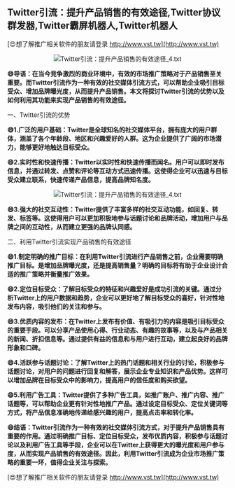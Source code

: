 ## **Twitter引流：提升产品销售的有效途径,Twitter协议群发器,Twitter霸屏机器人,Twitter机器人**

[😍想了解推广相关软件的朋友请登录 http://www.vst.tw](http://www.vst.tw)

 <center><img src="https://vst.tw/MP4/tuiguang/png/6.png" alt="Twitter引流：提升产品销售的有效途径_4.txt"></center>

**😄导语：在当今竞争激烈的商业环境中，有效的市场推广策略对于产品销售至关重要。而Twitter引流作为一种有效的社交媒体引流方式，可以帮助企业吸引目标受众、增加品牌曝光度，从而提升产品销售。本文将探讨Twitter引流的优势以及如何利用其功能来实现产品销售的有效途径。**

一、Twitter引流的优势

**😄1.广泛的用户基础：Twitter是全球知名的社交媒体平台，拥有庞大的用户群体，涵盖了各个年龄段、地区和兴趣爱好的人群。这为企业提供了广阔的市场潜力，能够更好地触达目标受众。**

**😄2.实时性和快速传播：Twitter以实时性和快速传播而闻名。用户可以即时发布信息，并通过转发、点赞和评论等互动方式迅速传播。这使得企业可以迅速与目标受众建立联系，快速传递产品信息，提高品牌知名度。**

 <center><img src="https://vst.tw/MP4/tuiguang/png/0.png" alt="Twitter引流：提升产品销售的有效途径_4.txt"></center>

**😄3.强大的社交互动性：Twitter提供了丰富多样的社交互动功能，如回复、转发、标签等。这使得用户可以更加积极地参与话题讨论和品牌活动，增加用户与品牌之间的互动性，从而建立更强的品牌认同感。**

二、利用Twitter引流实现产品销售的有效途径

**😄1.制定明确的推广目标：在利用Twitter引流进行产品销售之前，企业需要明确推广目标。是增加品牌曝光度，还是提高销售量？明确的目标将有助于企业设计合适的推广策略并衡量推广效果。**

**😄2.定位目标受众：了解目标受众的特征和兴趣爱好是成功引流的关键。通过分析Twitter上的用户数据和趋势，企业可以更好地了解目标受众的喜好，针对性地发布内容，吸引他们的关注和参与。**

**😄3.优质内容的发布：在Twitter上发布有价值、有吸引力的内容是吸引目标受众的重要手段。可以分享产品使用心得、行业动态、有趣的故事等，以及与产品相关的新闻、折扣信息等。通过提供有益的信息和与用户进行互动，建立起良好的品牌形象和口碑。**

**😄4.活跃参与话题讨论：了解Twitter上的热门话题和相关行业的讨论，积极参与话题讨论，对用户的问题进行回复和解答，展示企业专业知识和产品优势。这样可以增加品牌在目标受众中的影响力，提高用户的信任度和购买欲望。**

**😄5.利用广告工具：Twitter提供了多种广告工具，如推广账户、推广内容、推广话题等，可以帮助企业更有针对性地推广产品。通过设定目标受众、定位关键词等方式，将产品信息准确地传递给感兴趣的用户，提高点击率和转化率。**

**😄结语：Twitter引流作为一种有效的社交媒体引流方式，对于提升产品销售具有重要的作用。通过明确推广目标、定位目标受众，发布优质内容，积极参与话题讨论以及利用广告工具等手段，企业可以在Twitter上获得更大的曝光度和用户参与度，从而实现产品销售的有效途径。因此，利用Twitter引流成为企业市场推广策略的重要一环，值得企业关注与探索。**

[😍想了解推广相关软件的朋友请登录 http://www.vst.tw](http://www.vst.tw)



